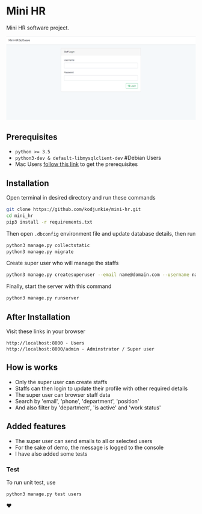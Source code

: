 # Mini HR
Mini HR software project.

![logo](./miniHR.png)

## Prerequisites
-   ``python >= 3.5``
-   ``python3-dev & default-libmysqlclient-dev`` #Debian Users
-   Mac Users [follow this link](https://github.com/PyMySQL/mysqlclient-python) to get the prerequisites

## Installation
Open terminal in desired directory and run these commands

```sh
git clone https://github.com/kodjunkie/mini-hr.git
cd mini_hr
pip3 install -r requirements.txt
```

Then open ``.dbconfig`` environment file and update database details, then run

```sh
python3 manage.py collectstatic
python3 manage.py migrate
```

Create super user who will manage the staffs

```sh
python3 manage.py createsuperuser --email name@domain.com --username name
```

Finally, start the server with this command

```sh
python3 manage.py runserver
```

## After Installation
Visit these links in your browser

    http://localhost:8000 - Users
    http://localhost:8000/admin - Adminstrator / Super user

## How is works
-   Only the super user can create staffs
-   Staffs can then login to update their profile with other required details
-   The super user can browser staff data
-   Search by 'email', 'phone', 'department', 'position'
-   And also filter by 'department', 'is active' and 'work status'

## Added features
-   The super user can send emails to all or selected users
-   For the sake of demo, the message is logged to the console
-   I have also added some tests

### Test
To run unit test, use

```sh
python3 manage.py test users
```

:heart: